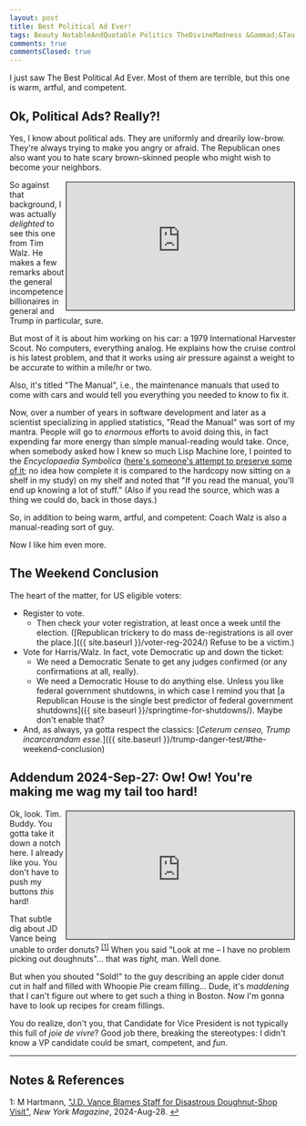 ```yaml
---
layout: post
title: Best Political Ad Ever!
tags: Beauty NotableAndQuotable Politics TheDivineMadness &Gammad;&Tau;&Phi;
comments: true
commentsClosed: true
---
```


I just saw The Best Political Ad Ever.  Most of them are terrible, but this one is warm,
artful, and competent.  


## Ok, Political Ads?  Really?!

Yes, I know about political ads.  They are uniformly and drearily low-brow.  They're
always trying to make you angry or afraid.  The Republican ones also want you to hate
scary brown-skinned people who might wish to become your neighbors.  

<iframe width="400" height="224" src="https://www.youtube.com/embed/3N-B0_OKkeg?si=-UyQrJseJ3ZZNjEY" allow="accelerometer; encrypted-media; gyroscope; picture-in-picture" allowfullscreen style="float: right; margin: 3px 3px 3px 3px; border: 1px solid #000000;"></iframe>

So against that background, I was actually _delighted_ to see this one from Tim Walz.  He
makes a few remarks about the general incompetence billionaires in general and Trump in
particular, sure.  

But most of it is about him working on his car: a 1979 International
Harvester Scout.  No computers, everything analog.  He explains how the cruise control is
his latest problem, and that it works using air pressure against a weight to be accurate
to within a mile/hr or two.  

Also, it's titled "The Manual", i.e., the maintenance manuals that used to come with cars
and would tell you everything you needed to know to fix it.  

Now, over a number of years in software development and later as a scientist specializing
in applied statistics, "Read the Manual" was sort of my mantra.  People will go to
_enormous_ efforts to avoid doing this, in fact expending far more energy than simple
manual-reading would take.  Once, when somebody asked how I knew so much Lisp Machine
lore, I pointed to the _Encyclopaedia Symbolica_
([here's someone's attempt to preserve some of it](https://bitsavers.trailing-edge.com/pdf/symbolics/software/genera_8/);
no idea how complete it is compared to the hardcopy now sitting on a shelf in my study) on
my shelf and noted that "If you read the manual, you'll end up knowing a lot of stuff."
(Also if you read the source, which was a thing we could do, back in those days.)  

So, in addition to being warm, artful, and competent: Coach Walz is also a manual-reading
sort of guy.  

Now I like him even more.  


## The Weekend Conclusion  

The heart of the matter, for US eligible voters:  
- Register to vote.  
  - Then check your voter registration, at least once a week until the election.
    ([Republican trickery to do mass de-registrations is all over the place.]({{ site.baseurl }}/voter-reg-2024/)
    Refuse to be a victim.)  
- Vote for Harris/Walz.  In fact, vote Democratic up and down the ticket:  
  - We need a Democratic Senate to get any judges confirmed (or any confirmations at
    all, really).  
  - We need a Democratic House to do anything else.  Unless you like federal government
    shutdowns, in which case I remind you that
    [a Republican House is the single best predictor of federal government shutdowns]({{ site.baseurl }}/springtime-for-shutdowns/).
    Maybe don't enable that?  
- And, as always, ya gotta respect the classics: [_Ceterum censeo, Trump incarcerandam esse._]({{ site.baseurl }}/trump-danger-test/#the-weekend-conclusion)  


## Addendum 2024-Sep-27: Ow! Ow!  You're making me wag my tail too hard!  

<iframe width="400" height="224" src="https://www.youtube.com/embed/kDZ_Zpx-P8w?si=zV_lDaokQgEFAIvr" allow="accelerometer; encrypted-media; gyroscope; picture-in-picture" allowfullscreen style="float: right; margin: 3px 3px 3px 3px; border: 1px solid #000000;"></iframe>

Ok, look.  Tim.  Buddy.  You gotta take it down a notch here.  I already like you.  You
don't have to push my buttons _this_ hard!  

That subtle dig about JD Vance being unable to order donuts? <sup id="fn1a">[[1]](#fn1)</sup>
When you said "Look at me &ndash; I have no problem picking out doughnuts"&hellip; that
was _tight,_ man.  Well done.  

But when you shouted "Sold!" to the guy describing an apple cider donut cut in half
and filled with Whoopie Pie cream filling&hellip;  Dude, it's _maddening_ that I
can't figure out where to get such a thing in Boston.  Now I'm gonna have to look up
recipes for cream fillings.  

You do realize, don't you, that Candidate for Vice President is not typically this full of
_joie de vivre_?  Good job there, breaking the stereotypes: I didn't know a VP candidate
could be smart, competent, and _fun._  

---

## Notes &amp; References  

<!--
<sup id="fn1a">[[1]](#fn1)</sup>

<a id="fn1">1</a>: ***, ["***"](***), *** DOI: [***](***). [↩](#fn1a)  

<a href="{{ site.baseurl }}/images/***">
  <img src="{{ site.baseurl }}/images/***" width="400" height="***" alt="***" title="***" style="float: right; margin: 3px 3px 3px 3px; border: 1px solid #000000;">
</a>

<a href="***">
  <img src="{{ site.baseurl }}/images/***" width="550" height="***" alt="***" title="***" style="margin: 3px 3px 3px 3px; border: 1px solid #000000;">
</a>

<iframe width="400" height="224" src="***" allow="accelerometer; encrypted-media; gyroscope; picture-in-picture" allowfullscreen style="float: right; margin: 3px 3px 3px 3px; border: 1px solid #000000;"></iframe>
-->

<a id="fn1">1</a>: M Hartmann, ["J.D. Vance Blames Staff for Disastrous Doughnut-Shop Visit"](https://nymag.com/intelligencer/article/jd-vance-blames-staff-viral-donut-shop-visit.html), _New York Magazine_, 2024-Aug-28. [↩](#fn1a)  
